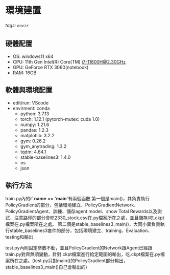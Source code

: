 # 環境建置
###### tags: `envir`

## 硬體配置
* OS: windows11 x64
* CPU: 11th Gen Intel(R) Core(TM) i7-11800H@2.30GHz
* GPU: GeForce RTX 3060(notebook)
* RAM: 16GB
## 軟體與環境配置
* edit/run: VScode
* envirment: conda
    * python: 3.7.13
    * torch: 1.12.1 (pytorch-mutex: cuda 1.0)
    * numpy: 1.21.6
    * pandas: 1.2.3
    * matplotlib: 3.2.2
    * gym: 0.26.2
    * gym_anytrading: 1.3.2
    * tqdm: 4.64.1
    * stable-baselines3: 1.4.0
    * os
    * json
## 執行方法
train.py內的if __name__ == '__main__'有兩個函數
第一個是main()，其負責執行PolicyGradient的部分，包括環境建立、PolicyGradientNetwork、PolicyGradientAgent、訓練、儲存agent model、show Total Rewards以及測試，注意路徑的部分會吃2330_stock.csv在.py檔案所在之處，並且儲存/吃.ckpt檔案在.py檔案所在之處。
第二個是stable_baselines3_main()，大同小異負責執行stable_baselines3套件的部分，包括環境建立、training、Evaluation、testing和輸出

test.py內則固定參數不動，並且PolicyGradient的Network跟Agent已經跟train.py對齊無須變動，針對.ckpt檔案進行給定範圍的輸出，吃.ckpt檔案在.py檔案所在之處。(test.py只對main()的PolicyGradient部分輸出，stable_baselines3_main()自己會輸出的)
